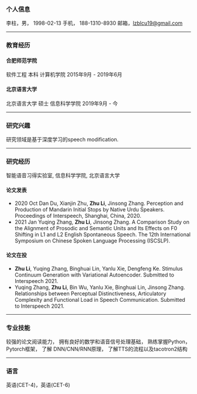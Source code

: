 ### 个人信息
李柱，男， 1998-02-13 手机， 188-1310-8930 邮箱，lzblcu19@gmail.com

---

### 教育经历
#### 合肥师范学院
软件工程 本科 计算机学院     2015年9月 - 2019年6月

#### 北京语言大学
北京语言大学 硕士 信息科学学院    2019年9月 - 今

---

### 研究兴趣
研究领域是基于深度学习的speech modification.

---


### 研究经历
智能语音习得实验室, 信息科学学院, 北京语言大学

#### 论文发表
*	2020 Oct  Dan Du, Xianjin Zhu, **Zhu Li**, Jinsong Zhang.  Perception and Production of Mandarin Initial Stops by Native Urdu Speakers. Proceedings of Interspeech, Shanghai, China, 2020. 
*	2021 Jan  Yuqing Zhang, **Zhu Li**, Jinsong Zhang.  A Comparison Study on the Alignment of Prosodic and Semantic Units and Its Effects on F0 Shifting in L1 and L2 English Spontaneous Speech. The 12th International Symposium on Chinese Spoken Language Processing (ISCSLP).

#### 论文在投
*	**Zhu Li**, Yuqing Zhang, Binghuai Lin, Yanlu Xie, Dengfeng Ke.  Stimulus Continuum Generation with Variational Autoencoder. Submitted to Interspeech 2021.
*	Yuqing Zhang, **Zhu Li**, Bin Wu, Yanlu Xie, Binghuai Lin, Jinsong Zhang.  Relationships between Perceptual Distinctiveness, Articulatory Complexity and Functional Load in Speech Communication. Submitted to Interspeech 2021.

---


### 专业技能
较强的论文阅读能力， 
拥有良好的数学和语音信号处理基础， 
熟练掌握Python， Pytorch框架， 了解 DNN/CNN/RNN原理， 了解TTS的流程以及tacotron2结构 

---


### 语言
英语(CET-4)，英语(CET-6)
